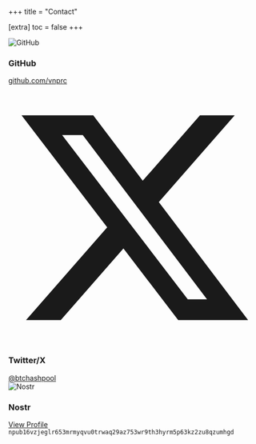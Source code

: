 +++
title = "Contact"

[extra]
toc = false
+++

<div class="contact-cards">
<div class="contact-card">
<div class="contact-header">
    <img class="contact-icon github-icon" alt="GitHub">
    <h3>GitHub</h3>
</div>

<a href="https://github.com/vnprc" class="contact-link" target="_blank" rel="noopener">github.com/vnprc</a>
</div>

<div class="contact-card">
<div class="contact-header">
<svg class="contact-icon" viewBox="0 0 24 24" fill="currentColor">
<path d="M18.244 2.25h3.308l-7.227 8.26 8.502 11.24H16.17l-5.214-6.817L4.99 21.75H1.68l7.73-8.835L1.254 2.25H8.08l4.713 6.231zm-1.161 17.52h1.833L7.084 4.126H5.117z"/>
</svg>
<h3>Twitter/X</h3>
</div>
<a href="https://x.com/btchashpool" class="contact-link" target="_blank" rel="noopener">@btchashpool</a>
</div>

<div class="contact-card">
<div class="contact-header">
    <img class="contact-icon nostr-icon" alt="Nostr">
    <h3>Nostr</h3>
</div>

<div class="nostr-container">
<div class="nostr-content">
<a href="https://njump.me/npub16vzjeglr653mrmyqvu0trwaq29az753wr9th3hyrm5p63kz2zu8qzumhgd" class="contact-link" target="_blank" rel="noopener">View Profile</a>
<div id="copy-npub" class="npub-clickable" title="Click to copy npub">
<code id="npub-text">npub16vzjeglr653mrmyqvu0trwaq29az753wr9th3hyrm5p63kz2zu8qzumhgd</code>
</div>
<!-- </div>
<img src="/images/contact/nostr-qr-code.jpeg" alt="Nostr QR Code" class="nostr-qr">
</div> -->
</div>
</div>

<script src="/js/contact.js"></script>